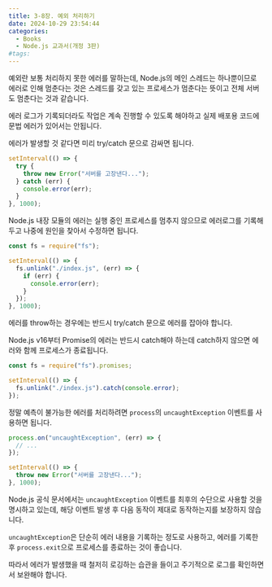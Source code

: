 ```yaml
---
title: 3-8장. 예외 처리하기
date: 2024-10-29 23:54:44
categories:
  - Books
  - Node.js 교과서(개정 3판)
#tags:
---
```

예외란 보통 처리하지 못한 에러를 말하는데, Node.js의 메인 스레드는 하나뿐이므로 에러로 인해 멈춘다는 것은 스레드를 갖고 있는 프로세스가 멈춘다는 뜻이고 전체 서버도 멈춘다는 것과 같습니다.

에러 로그가 기록되더라도 작업은 계속 진행할 수 있도록 해야하고 실제 배포용 코드에 문법 에러가 있어서는 안됩니다.

에러가 발생할 것 같다면 미리 try/catch 문으로 감싸면 됩니다.

```js
setInterval(() => {
  try {
    throw new Error("서버를 고장낸다...");
  } catch (err) {
    console.error(err);
  }
}, 1000);
```

Node.js 내장 모듈의 에러는 실행 중인 프로세스를 멈추지 않으므로 에러로그를 기록해두고 나중에 원인을 찾아서 수정하면 됩니다.

```js
const fs = require("fs");

setInterval(() => {
  fs.unlink("./index.js", (err) => {
    if (err) {
      console.error(err);
    }
  });
}, 1000);
```

에러를 throw하는 경우에는 반드시 try/catch 문으로 에러를 잡아야 합니다.

Node.js v16부터 Promise의 에러는 반드시 catch해야 하는데 catch하지 않으면 에러와 함께 프로세스가 종료됩니다.

```js
const fs = require("fs").promises;

setInterval(() => {
  fs.unlink("./index.js").catch(console.error);
});
```

정말 예측이 불가능한 에러를 처리하려면 `process`의 `uncaughtException` 이벤트를 사용하면 됩니다.

```js
process.on("uncaughtException", (err) => {
  // ...
});

setInterval(() => {
  throw new Error("서버를 고장낸다...");
}, 1000);
```

Node.js 공식 문서에서는 `uncaughtException` 이벤트를 최후의 수단으로 사용할 것을 명시하고 있는데, 해당 이벤트 발생 후 다음 동작이 제대로 동작하는지를 보장하지 않습니다.

`uncaughtException`은 단순히 에러 내용을 기록하는 정도로 사용하고, 에러를 기록한 후 `process.exit`으로 프로세스를 종료하는 것이 좋습니다.

따라서 에러가 발생했을 때 철저히 로깅하는 습관을 들이고 주기적으로 로그를 확인하면서 보완해야 합니다.
